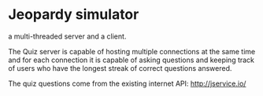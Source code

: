 # Jeopardy simulator
a multi-threaded server and a client.

The Quiz server is capable of hosting multiple connections at the same time and for each connection it is capable of asking questions and keeping track of users who have the longest streak of correct questions answered.

The quiz questions come from the existing internet API: http://jservice.io/

